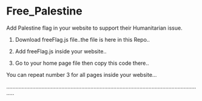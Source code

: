 # Free_Palestine

Add Palestine flag in your website to support their Humanitarian issue.

1) Download freeFlag.js file..the file is here in this Repo..
2) Add freeFlag.js inside your website..
3) Go to your home page file then copy this code there..

   <script src="freeFlag.js"></script>
   

You can repeat number 3 for all pages inside your website...
   
   
   .................................................................................................................................
   


